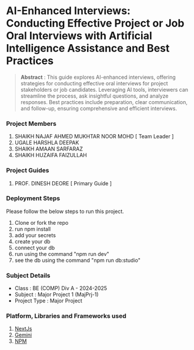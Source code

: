 # AI-Enhanced Interviews: Conducting Effective Project or Job Oral Interviews with Artificial Intelligence Assistance and Best Practices

> **Abstract** : This guide explores AI-enhanced interviews, offering strategies for conducting effective oral interviews for
project stakeholders or job candidates. Leveraging AI tools, interviewers can streamline the process, ask
insightful questions, and analyze responses. Best practices include preparation, clear communication, and
follow-up, ensuring comprehensive and efficient interviews.

### Project Members
1. SHAIKH NAJAF AHMED MUKHTAR NOOR MOHD  [ Team Leader ] 
2. UGALE HARSHLA DEEPAK 
3. SHAIKH AMAAN SARFARAZ 
4. SHAIKH HUZAIFA FAIZULLAH 

### Project Guides
1. PROF. DINESH DEORE  [ Primary Guide ] 

### Deployment Steps
Please follow the below steps to run this project.
1. Clone or fork the repo
2. run npm install
3. add your secrets
4. create your db
5. connect your db
6. run using the command "npm run dev"
7. see the db using the command "npm run db:studio"

### Subject Details
- Class : BE (COMP) Div A - 2024-2025
- Subject : Major Project 1 (MajPrj-1)
- Project Type : Major Project

### Platform, Libraries and Frameworks used
1. [NextJs](https://nextjs.org)
2. [Gemini](https://gemini.google.com)
3. [NPM](https://www.npmjs.com)